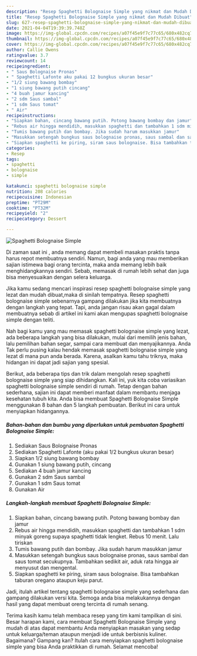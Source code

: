 ```yaml
---
description: "Resep Spaghetti Bolognaise Simple yang nikmat dan Mudah Dibuat"
title: "Resep Spaghetti Bolognaise Simple yang nikmat dan Mudah Dibuat"
slug: 627-resep-spaghetti-bolognaise-simple-yang-nikmat-dan-mudah-dibuat
date: 2021-04-04T19:39:39.748Z
image: https://img-global.cpcdn.com/recipes/a07f45e9f7c77c65/680x482cq70/spaghetti-bolognaise-simple-foto-resep-utama.jpg
thumbnail: https://img-global.cpcdn.com/recipes/a07f45e9f7c77c65/680x482cq70/spaghetti-bolognaise-simple-foto-resep-utama.jpg
cover: https://img-global.cpcdn.com/recipes/a07f45e9f7c77c65/680x482cq70/spaghetti-bolognaise-simple-foto-resep-utama.jpg
author: Callie Owens
ratingvalue: 3.7
reviewcount: 14
recipeingredient:
- " Saus Bolognaise Pronas"
- " Spaghetti Lafonte aku pakai 12 bungkus ukuran besar"
- "1/2 siung bawang bombay"
- "1 siung bawang putih cincang"
- "4 buah jamur kancing"
- "2 sdm Saus sambal"
- "1 sdm Saus tomat"
- " Air"
recipeinstructions:
- "Siapkan bahan, cincang bawang putih. Potong bawang bombay dan jamur"
- "Rebus air hingga mendidih, masukkan spaghetti dan tambahkan 1 sdm minyak goreng supaya spaghetti tidak lengket. Rebus 10 menit. Lalu tiriskan"
- "Tumis bawang putih dan bombay. Jika sudah harum masukkan jamur"
- "Masukkan setengah bungkus saus bolognaise pronas, saus sambal dan saus tomat secukupnya. Tambahkan sedikit air, aduk rata hingga air menyusut dan mengental."
- "Siapkan spaghetti ke piring, siram saus bolognaise. Bisa tambahkan taburan oregano ataupun keju parut."
categories:
- Resep
tags:
- spaghetti
- bolognaise
- simple

katakunci: spaghetti bolognaise simple 
nutrition: 208 calories
recipecuisine: Indonesian
preptime: "PT29M"
cooktime: "PT32M"
recipeyield: "2"
recipecategory: Dessert

---
```



![Spaghetti Bolognaise Simple](https://img-global.cpcdn.com/recipes/a07f45e9f7c77c65/680x482cq70/spaghetti-bolognaise-simple-foto-resep-utama.jpg)

Di zaman  saat ini , anda memang dapat membeli masakan praktis tanpa harus repot membuatnya sendiri. Namun, bagi anda yang mau memberikan sajian istimewa bagi orang tercinta, maka anda memang lebih baik menghidangkannya sendiri. Sebab, memasak di rumah lebih sehat dan juga bisa menyesuaikan dengan selera keluarga.

Jika kamu sedang mencari inspirasi resep spaghetti bolognaise simple yang lezat dan mudah dibuat,maka di sinilah tempatnya. Resep spaghetti bolognaise simple  sebenarnya gampang dilakukan jika kita membuatnya dengan langkah yang tepat. Tapi, anda jangan risau akan gagal dalam membuatnya 
sebab di artikel ini kami akan mengupas spaghetti bolognaise simple dengan teliti.  



Nah bagi kamu yang mau memasak spaghetti bolognaise simple yang lezat, ada beberapa langkah yang bisa dilakukan, mulai dari memilih jenis bahan, lalu pemilihan bahan segar, sampai cara membuat dan menyajikannya. Anda Tak perlu pusing kalau hendak memasak spaghetti bolognaise simple yang lezat di mana pun anda berada. Karena, asalkan kamu  tahu triknya, maka hidangan ini dapat jadi sajian yang spesial.

Berikut, ada beberapa tips dan trik dalam mengolah resep spaghetti bolognaise simple yang siap dihidangkan. Kali ini, yuk kita coba variasikan spaghetti bolognaise simple sendiri di rumah. Tetap dengan bahan sederhana, sajian ini dapat memberi manfaat dalam membantu menjaga kesehatan tubuh kita. Anda bisa membuat Spaghetti Bolognaise Simple menggunakan 8 bahan dan 5 langkah pembuatan. Berikut ini cara untuk menyiapkan hidangannya.

<!--inarticleads1-->

##### Bahan-bahan dan bumbu yang diperlukan untuk pembuatan Spaghetti Bolognaise Simple:

1. Sediakan  Saus Bolognaise Pronas
1. Sediakan  Spaghetti Lafonte (aku pakai 1/2 bungkus ukuran besar)
1. Siapkan 1/2 siung bawang bombay
1. Gunakan 1 siung bawang putih, cincang
1. Sediakan 4 buah jamur kancing
1. Gunakan 2 sdm Saus sambal
1. Gunakan 1 sdm Saus tomat
1. Gunakan  Air




<!--inarticleads2-->

##### Langkah-langkah membuat Spaghetti Bolognaise Simple:

1. Siapkan bahan, cincang bawang putih. Potong bawang bombay dan jamur
1. Rebus air hingga mendidih, masukkan spaghetti dan tambahkan 1 sdm minyak goreng supaya spaghetti tidak lengket. Rebus 10 menit. Lalu tiriskan
1. Tumis bawang putih dan bombay. Jika sudah harum masukkan jamur
1. Masukkan setengah bungkus saus bolognaise pronas, saus sambal dan saus tomat secukupnya. Tambahkan sedikit air, aduk rata hingga air menyusut dan mengental.
1. Siapkan spaghetti ke piring, siram saus bolognaise. Bisa tambahkan taburan oregano ataupun keju parut.




Jadi, itulah artikel tentang  spaghetti bolognaise simple  yang sederhana dan gampang dilakukan versi kita. Semoga anda bisa melakukannya dengan hasil yang dapat membuat oreng tercinta di rumah senang. 

Terima kasih kamu telah membaca resep yang tim kami tampilkan di sini. Besar harapan kami, cara membuat  Spaghetti Bolognaise Simple yang mudah di atas dapat membantu Anda menyiapkan masakan yang sedap untuk keluarga/teman ataupun menjadi ide untuk berbisnis kuliner. Bagaimana? Gampang kan? Itulah cara menyiapkan spaghetti bolognaise simple yang bisa Anda praktikkan di rumah. Selamat mencoba!

